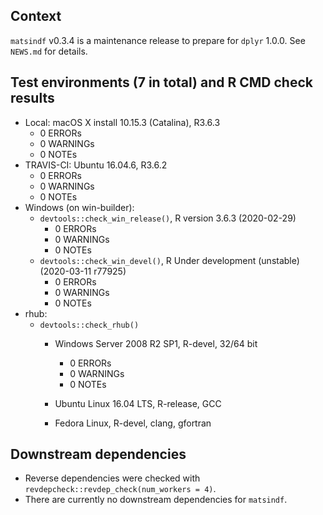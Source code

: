 ## Context

`matsindf` v0.3.4 is a maintenance release to prepare for `dplyr` 1.0.0.  See `NEWS.md` for details. 


## Test environments (7 in total) and R CMD check results

* Local: macOS X install 10.15.3 (Catalina), R3.6.3
    * 0 ERRORs
    * 0 WARNINGs
    * 0 NOTEs
* TRAVIS-CI: Ubuntu 16.04.6, R3.6.2
    * 0 ERRORs
    * 0 WARNINGs
    * 0 NOTEs
* Windows (on win-builder):
    * `devtools::check_win_release()`, R version 3.6.3 (2020-02-29)
        * 0 ERRORs
        * 0 WARNINGs
        * 0 NOTEs
    * `devtools::check_win_devel()`, R Under development (unstable) (2020-03-11 r77925)
        * 0 ERRORs
        * 0 WARNINGs
        * 0 NOTEs
* rhub:
    * `devtools::check_rhub()`
        * Windows Server 2008 R2 SP1, R-devel, 32/64 bit
            * 0 ERRORs
            * 0 WARNINGs
            * 0 NOTEs
        * Ubuntu Linux 16.04 LTS, R-release, GCC

        * Fedora Linux, R-devel, clang, gfortran


## Downstream dependencies

* Reverse dependencies were checked with `revdepcheck::revdep_check(num_workers = 4)`.
* There are currently no downstream dependencies for `matsindf`.
